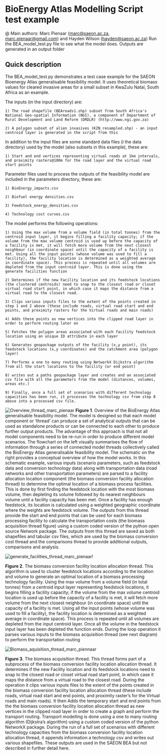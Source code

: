 # BioEnergy Atlas Modelling Script test example
 
@ Main authors: Marc Pienaar (marc@saeon.ac.za, marc.pienaar@gmail.com) and Hayden Wilson (hayden@saeon.ac.za)
Run the BEA_model_test.py file to see what the model does.
Outputs are generated in an output folder

Quick description
-----------------

The BEA_model_test.py demonstrates a test case example for the SAEON Bioenergy Atlas generalisable feasibility model. It uses theoretical biomass values for cleared invasive areas for a small subset in KwaZulu Natal, South Africa as an example.

The inputs (in the input directory) are: 

	1) The road shapefile (BEAroads1.shp) subset from South Africa's National Geo-spatial Information (NGI), a component of Department of Rural Development and Land Reform (DRDLR) (http://www.ngi.gov.za)
	
	2) A polygon subset of alien invasives (KZN_resampled.shp) - an input centroid layer is generated in the script from this

In addition to the input files are some standard data files (i the data directory) used by the model (also subsets in this example), these are:

	1) Start and end vertices representing virtual roads at 1km intervals, and proximity rasters@100m for the road layer and the virtual road start points

Parameter files used to process the outputs of the feasibility model are included in the parameters directory, these are:

	1) BioEnergy_impacts.csv
	
	2) Biofuel energy densities.csv
	
	3) Feedstock_energy_densities.csv 
	
	4) Technology cost curves.csv

The model performs the following operations:

	1) Using the max volume from a volume field (in total tonnes) from the centroid input layer, it begins filling a facility capacity; if the volume from the max volume centroid is used up before the capacity of a facility is met, it will fetch more volume from the next closest neighbour (in coordinate space) until the capacity of a facility is met. Using all the input points (whose volume was used to fill a facility), the facility location is determined as a weighted average in coordinate space). This process is repeated until all volumes are depleted from the input centroid layer. This is done using the generate facilities function
	
	2) Determines if the new Facility location and its feedstock locations (the clustered centroids) need to snap to the closest road or closet virtual road start point, in which case it maps the distance from a virtual road to the closest road.
	
	3) Clips various inputs files to the extent of the points created in step 1 and 2 above (these include roads, virtual road start and end points, and proximity rasters for the Virtual roads and main roads)
	
	4) Adds these points as new vertices into the clipped road layer in order to perform routing later on  
	
	5) Fetches the polygon areas associated with each facility feedstock location using an unique ID attribute in each layer 
	
	6) Generates geopackage outputs of the facility (x,y point), its feedstock locations (x,y coordinates) and the catchment area (polygon layer)
	
	7) Performs a one to many routing using NetworkX Dijkstra algorithm from all the start locations to the facility (or end point)
	
	8) writes out a paths geopackage layer and creates and an associated csv file with all the parameters from the model (distances, volumes, areas etc.)
	
	9) Finally, once a full set of scenarios with different technology capacities has been run, it processes the technology csv from step 8 above into a processed csv file. 

![Overview_thread_marc_pienaar](https://user-images.githubusercontent.com/50328370/115220452-d9c04980-a108-11eb-9031-653f38ad51e5.png)
**Figure 1**. Overview of the BioEnergy Atlas generalisable feasibility model. The model is designed so that each model component or ‘thread’ can produce a set of analytical outputs that can be used as standalone products or can be connected to each other to produce further output products. The advantage of this approach is that not all model components need to be re-run in order to produce different model scenarios. The flowchart on the left visually summarises the flow of information through a series of connected model threads collectively called the BioEnergy Atlas generalisable feasibility model. The schematic on the right provides a conceptual overview of how the model works. In this schematic example, various inputs (scenario parameters, such as feedstock data and conversion technology data) along with transportation data (road networks and other transportation  parameters) are parsed to a facility allocation location component (the biomass conversion facility allocation thread) to determine the optimal location of a biomass process facilities. This is done by first finding the feedstock location with the most biomass volume, then depleting its volume followed by its nearest neighbours volume until a facility capacity has been met. Once a facility has enough feedstock, its location is calculated using a weighted geographic coordinate where the weights are feedstock volume. The outputs from this thread provide the start and end points that can be used for each biomass processing facility to calculate the transportation costs (the biomass acquisition thread figure) using a custom coded version of the python open source Network package. The outputs from this thread are saved as both shapefiles and tabular csv files, which are used by the biomass conversion cost thread and the comparisons thread to provide additional outputs, comparisons and analysis. 

![generate_facilities_thread_marc_pienaar](https://user-images.githubusercontent.com/50328370/115220932-6f5bd900-a109-11eb-80ec-d747dd33e8ea.png)!

**Figure 2**. The biomass conversion facility location allocation thread. This algorithm is used to cluster feedstock locations according to the location and volume to generate an optimal location of a biomass processing technology facility. Using the max volume from a volume field (in total tonnes) from a centroid input layer representing feedstock locations, it begins filling a facility capacity; if the volume from the max volume centroid location is used up before the capacity of a facility is met, it will fetch more volume from the next closest neighbour (in coordinate space) until the capacity of a facility is met. Using all the input points (whose volume was used to fill a facility), the facility location is determined as a weighted average in coordinate space). This process is repeated until all volumes are depleted from the input centroid layer. Once all the volume in the feedstock input layer has been depleted the function ends. During the loop operation it parses various inputs to the biomass acquisition thread (see next diagram) to perform the transportation routing 

![Biomass_aquisition_thread_marc_piennaar](https://user-images.githubusercontent.com/50328370/115221401-eabd8a80-a109-11eb-9ace-4275af93857c.png)

**Figure 3**. The biomass acquisition thread. This thread forms part of a subprocess of the biomass conversion facility location allocation thread. It determines if the new Facility location and its feedstock locations need to snap to the closest road or closet virtual road start point, in which case it maps the distance from a virtual road to the closest road. During the operation it clips various inputs files to the extent of the points created in the biomass conversion facility location allocation thread (these include roads, virtual road start and end points, and proximity raster’s for the Virtual roads and main roads). It then Adds the temporary start and end points from the the biomass conversion facility location allocation thread as new vertices in the clipped road layer in order to create a graph and perform the transport routing. Transport modelling is done using a one to many routing algorithm (Dijkstra’s algorithm) using a custom coded version of the python NetworkX package. During the run of a full set of scenarios with different technology capacities from the biomass conversion facility location allocation thread, it appends information a technology csv and writes out various shapefiles. These outputs are used in the SAEON BEA but not described in further detail here.
